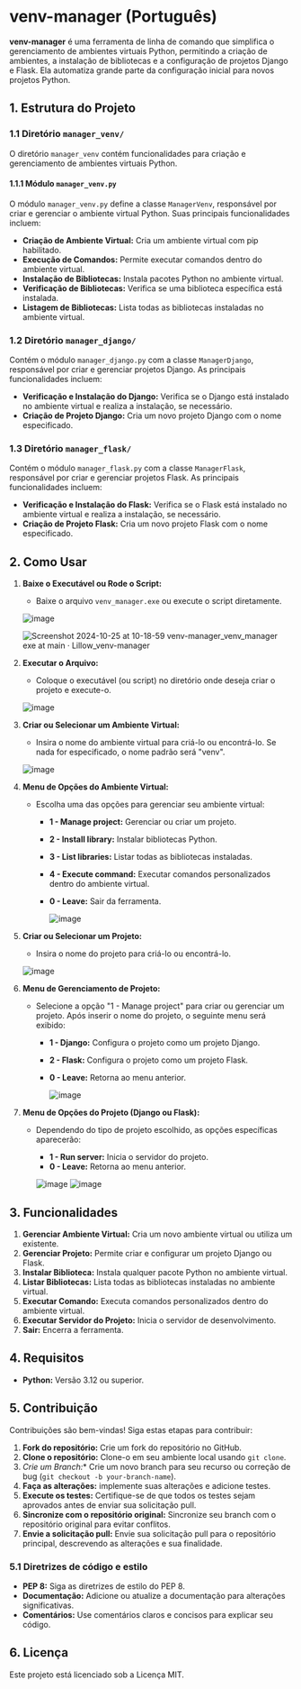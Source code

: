 # venv-manager (Português)

**venv-manager** é uma ferramenta de linha de comando que simplifica o gerenciamento de ambientes virtuais Python, permitindo a criação de ambientes, a instalação de bibliotecas e a configuração de projetos Django e Flask. Ela automatiza grande parte da configuração inicial para novos projetos Python.

## 1. Estrutura do Projeto

### 1.1 Diretório `manager_venv/`

O diretório `manager_venv` contém funcionalidades para criação e gerenciamento de ambientes virtuais Python.

#### 1.1.1 Módulo `manager_venv.py`

O módulo `manager_venv.py` define a classe `ManagerVenv`, responsável por criar e gerenciar o ambiente virtual Python. Suas principais funcionalidades incluem:

- **Criação de Ambiente Virtual:** Cria um ambiente virtual com pip habilitado.
- **Execução de Comandos:** Permite executar comandos dentro do ambiente virtual.
- **Instalação de Bibliotecas:** Instala pacotes Python no ambiente virtual.
- **Verificação de Bibliotecas:** Verifica se uma biblioteca específica está instalada.
- **Listagem de Bibliotecas:** Lista todas as bibliotecas instaladas no ambiente virtual.

### 1.2 Diretório `manager_django/`

Contém o módulo `manager_django.py` com a classe `ManagerDjango`, responsável por criar e gerenciar projetos Django. As principais funcionalidades incluem:

- **Verificação e Instalação do Django:** Verifica se o Django está instalado no ambiente virtual e realiza a instalação, se necessário.
- **Criação de Projeto Django:** Cria um novo projeto Django com o nome especificado.

### 1.3 Diretório `manager_flask/`

Contém o módulo `manager_flask.py` com a classe `ManagerFlask`, responsável por criar e gerenciar projetos Flask. As principais funcionalidades incluem:

- **Verificação e Instalação do Flask:** Verifica se o Flask está instalado no ambiente virtual e realiza a instalação, se necessário.
- **Criação de Projeto Flask:** Cria um novo projeto Flask com o nome especificado.

## 2. Como Usar

1. **Baixe o Executável ou Rode o Script:**
   - Baixe o arquivo `venv_manager.exe` ou execute o script diretamente.

   ![image](https://github.com/user-attachments/assets/33031f06-ac2b-4b1b-879e-ae87a7f39b25)

   ![Screenshot 2024-10-25 at 10-18-59 venv-manager_venv_manager exe at main · Lillow_venv-manager](https://github.com/user-attachments/assets/8841c9e9-8aab-4bdd-bbda-82bf83140426)


2. **Executar o Arquivo:**
   - Coloque o executável (ou script) no diretório onde deseja criar o projeto e execute-o.

   ![image](https://github.com/user-attachments/assets/e4e19fde-1fdd-44cc-b8c9-27767107e23f)


3. **Criar ou Selecionar um Ambiente Virtual:**
   - Insira o nome do ambiente virtual para criá-lo ou encontrá-lo. Se nada for especificado, o nome padrão será "venv".

   ![image](https://github.com/user-attachments/assets/3b596f01-ef71-48b4-81b9-20b06f68b043)


4. **Menu de Opções do Ambiente Virtual:**
   - Escolha uma das opções para gerenciar seu ambiente virtual:
     - **1 - Manage project:** Gerenciar ou criar um projeto.
     - **2 - Install library:** Instalar bibliotecas Python.
     - **3 - List libraries:** Listar todas as bibliotecas instaladas.
     - **4 - Execute command:** Executar comandos personalizados dentro do ambiente virtual.
     - **0 - Leave:** Sair da ferramenta.
    
       ![image](https://github.com/user-attachments/assets/09fbfabb-2279-4495-b89f-a5ae5182c683)


5. **Criar ou Selecionar um Projeto:**
   - Insira o nome do projeto para criá-lo ou encontrá-lo.

   ![image](https://github.com/user-attachments/assets/30a744be-fbd8-44ea-95d4-5adcbaff5fd8)


6. **Menu de Gerenciamento de Projeto:**
   - Selecione a opção "1 - Manage project" para criar ou gerenciar um projeto. Após inserir o nome do projeto, o seguinte menu será exibido:
     - **1 - Django:** Configura o projeto como um projeto Django.
     - **2 - Flask:** Configura o projeto como um projeto Flask.
     - **0 - Leave:** Retorna ao menu anterior.
    
       ![image](https://github.com/user-attachments/assets/db5c3287-fc18-4683-bb0d-332cc7d11a91)


7. **Menu de Opções do Projeto (Django ou Flask):**
   - Dependendo do tipo de projeto escolhido, as opções específicas aparecerão:
     - **1 - Run server:** Inicia o servidor do projeto.
     - **0 - Leave:** Retorna ao menu anterior.
    
     ![image](https://github.com/user-attachments/assets/04e9e629-000f-4004-99be-b9b1d19c6404)
     ![image](https://github.com/user-attachments/assets/0d16edd2-fbf5-4757-b130-6114ba7c5e46)


## 3. Funcionalidades

1. **Gerenciar Ambiente Virtual:** Cria um novo ambiente virtual ou utiliza um existente.
2. **Gerenciar Projeto:** Permite criar e configurar um projeto Django ou Flask.
3. **Instalar Biblioteca:** Instala qualquer pacote Python no ambiente virtual.
4. **Listar Bibliotecas:** Lista todas as bibliotecas instaladas no ambiente virtual.
5. **Executar Comando:** Executa comandos personalizados dentro do ambiente virtual.
6. **Executar Servidor do Projeto:** Inicia o servidor de desenvolvimento.
7. **Sair:** Encerra a ferramenta.

## 4. Requisitos

- **Python:** Versão 3.12 ou superior.

## 5. Contribuição

Contribuições são bem-vindas! Siga estas etapas para contribuir:

1. **Fork do repositório:** Crie um fork do repositório no GitHub.
2. **Clone o repositório:** Clone-o em seu ambiente local usando `git clone`.
3. *Crie um Branch:** Crie um novo branch para seu recurso ou correção de bug (`git checkout -b your-branch-name`).
4. **Faça as alterações:** implemente suas alterações e adicione testes.
5. **Execute os testes:** Certifique-se de que todos os testes sejam aprovados antes de enviar sua solicitação pull.
6. **Sincronize com o repositório original:** Sincronize seu branch com o repositório original para evitar conflitos.
7. **Envie a solicitação pull:** Envie sua solicitação pull para o repositório principal, descrevendo as alterações e sua finalidade.

### 5.1 Diretrizes de código e estilo

- **PEP 8:** Siga as diretrizes de estilo do PEP 8.
- **Documentação:** Adicione ou atualize a documentação para alterações significativas.
- **Comentários:** Use comentários claros e concisos para explicar seu código.

## 6. Licença

Este projeto está licenciado sob a Licença MIT.
